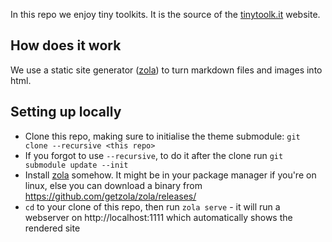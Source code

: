 In this repo we enjoy tiny toolkits.
It is the source of the [tinytoolk.it](https://tinytoolk.it) website.

## How does it work
We use a static site generator ([zola]) to turn markdown files and images into html.

## Setting up locally
- Clone this repo, making sure to initialise the theme submodule: `git clone --recursive <this repo>`
- If you forgot to use `--recursive`, to do it after the clone run `git submodule update --init`
- Install [zola] somehow. It might be in your package manager if you're on linux, else you can download a binary from https://github.com/getzola/zola/releases/
- `cd` to your clone of this repo, then run `zola serve` - it will run a webserver on http://localhost:1111 which automatically shows the rendered site

[zola]: https://www.getzola.org/
